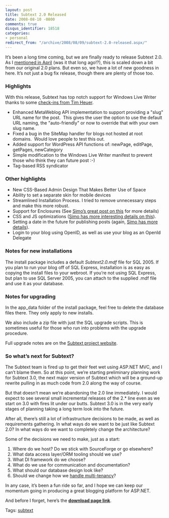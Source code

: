 ```yaml
---
layout: post
title: Subtext 2.0 Released
date: 2008-08-10 -0800
comments: true
disqus_identifier: 18518
categories:
- personal
redirect_from: "/archive/2008/08/09/subtext-2.0-released.aspx/"
---
```


It’s been a long time coming, but we are finally ready to release
Subtext 2.0. As I [mentioned in
April](http://haacked.com/archive/2008/04/08/subtext-awakens-from-its-slumber.aspx "Subtext Awakens From Its Slumber")
(was it that long ago!?), this is scaled down a bit from our original
2.0 plans. But even so, we have a lot of new goodness in here. It’s not
just a bug fix release, though there are plenty of those too.

### Highlights

With this release, Subtext has top notch support for Windows Live Writer
thanks to some [check-ins from Tim
Heuer](http://www.timheuer.com/blog/archive/2008/06/25/first-contribution-made-to-open-source-subtext.aspx "My First OSS contribution").

-   Enhanced MetaWeblog API implementation to support providing a "slug"
    URL name for the post.  This gives the user the option to use the
    default URL naming, the "auto-friendly" or now to override that with
    your own slug name.
-   Fixed a bug in the SiteMap handler for blogs not hosted at root
    domains.  Would love people to test this out.
-   Added support for WordPress API functions of: newPage, editPage,
    getPages, newCategory
-   Simple modification to the Windows Live Writer manifest to prevent
    those who think they can future post :-)
-   Tag-based RSS syndicator

### Other highlights

-   New CSS-Based Admin Design That Makes Better Use of Space
-   Ability to set a separate skin for mobile devices
-   Streamlined Installation Process. I tried to remove unnecessary
    steps and make this more robust.
-   Support for Enclosures (See [Simo’s great post on
    this](http://codeclimber.net.nz/archive/2008/08/08/new-feature-in-subtext-2.0-enclosures.aspx "Subtext 2.0 enclosures")
    for more details)
-   CSS and JS optimizations ([Simo has more interesting details on
    this](http://codeclimber.net.nz/archive/2008/08/09/new-feature-in-subtext-2.0-css-and-js-optimization.aspx "CSS and JS optimizations")).
-   Setting a date in the future for publishing posts (again, [Simo has
    more
    details](http://codeclimber.net.nz/archive/2008/08/10/new-feature-in-subtext-2.0-publish-in-the-future.aspx "Publishing in the future")).
-   Login to your blog using OpenID, as well as use your blog as an
    OpenId Delegate

### Notes for new installations

The install package includes a default *Subtext2.0.mdf* file for SQL
2005. If you plan to run your blog off of SQL Express, installation is
as easy as copying the install files to your webroot. If you’re not
using SQL Express, but plan to use SQL Server 2005, you can attach to
the supplied .mdf file and use it as your database.

### Notes for upgrading

In the app\_data folder of the install package, feel free to delete the
database files there. They only apply to new installs.

We also include a zip file with just the SQL upgrade scripts. This is
sometimes useful for those who run into problems with the upgrade
procedure.

Full upgrade notes are on the [Subtext project
website](http://www.subtextproject.com/Home/About/Docs/Upgrading/tabid/147/Default.aspx "Upgrading Subtext").

### So what’s next for Subtext?

The Subtext team is fired up to get their feet wet using ASP.NET MVC,
and I can’t blame them. So at this point, we’re starting preliminary
planning work for Subtext 3.0, the next major version of Subtext which
will be a ground-up rewrite pulling in as much code from 2.0 along the
way of course.

But that doesn’t mean we’re abandoning the 2.0 line immediately. I would
expect to see several small incremental releases of the 2.\* line even
as we start on 3.0 with fires lit under our butts. Subtext 3.0 is in the
very early stages of planning taking a long term look into the future.

After all, there’s still a lot of infrastructure decisions to be made,
as well as requirements gathering. In what ways do we want to be just
like Subtext 2.0? In what ways do we want to completely change the
architecture?

Some of the decisions we need to make, just as a start:

1.  Where do we host? Do we stick with SourceForge or go elsewhere?
2.  What data access layer/ORM tooling should we use?
3.  What DI framework do we choose?
4.  What do we use for communication and documentation?
5.  What should our database design look like?
6.  Should we change how we [handle
    multi-tenancy](http://www.ayende.com/Blog/archive/2008/08/06/Multi-Tenancy.aspx "Multi-tenancy")?

In any case, it’s been a fun ride so far, and I hope we can keep our
momentum going in producing a great blogging platform for ASP.NET.

And before I forget, here’s the **[download page
link](https://sourceforge.net/project/showfiles.php?group_id=137896 "Download Subtext 2.0")**.

Tags: [subtext](http://technorati.com/tags/subtext/ "subtext tag")

